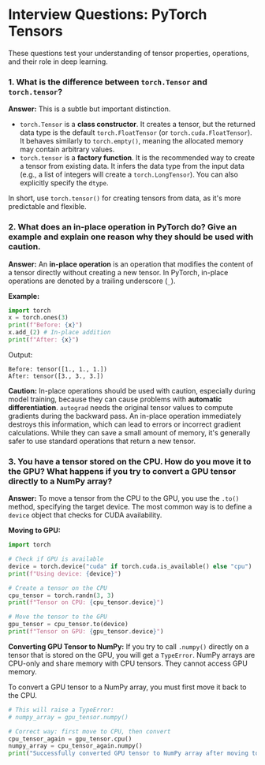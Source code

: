 # Interview Questions: PyTorch Tensors

These questions test your understanding of tensor properties, operations, and their role in deep learning.

### 1. What is the difference between `torch.Tensor` and `torch.tensor`?

**Answer:**
This is a subtle but important distinction.
-   `torch.Tensor` is a **class constructor**. It creates a tensor, but the returned data type is the default `torch.FloatTensor` (or `torch.cuda.FloatTensor`). It behaves similarly to `torch.empty()`, meaning the allocated memory may contain arbitrary values.
-   `torch.tensor` is a **factory function**. It is the recommended way to create a tensor from existing data. It infers the data type from the input data (e.g., a list of integers will create a `torch.LongTensor`). You can also explicitly specify the `dtype`.

In short, use `torch.tensor()` for creating tensors from data, as it's more predictable and flexible.

### 2. What does an in-place operation in PyTorch do? Give an example and explain one reason why they should be used with caution.

**Answer:**
An **in-place operation** is an operation that modifies the content of a tensor directly without creating a new tensor. In PyTorch, in-place operations are denoted by a trailing underscore (`_`).

**Example:**
```python
import torch
x = torch.ones(3)
print(f"Before: {x}")
x.add_(2) # In-place addition
print(f"After: {x}")
```
Output:
```
Before: tensor([1., 1., 1.])
After: tensor([3., 3., 3.])
```

**Caution:**
In-place operations should be used with caution, especially during model training, because they can cause problems with **automatic differentiation**. `autograd` needs the original tensor values to compute gradients during the backward pass. An in-place operation immediately destroys this information, which can lead to errors or incorrect gradient calculations. While they can save a small amount of memory, it's generally safer to use standard operations that return a new tensor.

### 3. You have a tensor stored on the CPU. How do you move it to the GPU? What happens if you try to convert a GPU tensor directly to a NumPy array?

**Answer:**
To move a tensor from the CPU to the GPU, you use the `.to()` method, specifying the target device. The most common way is to define a `device` object that checks for CUDA availability.

**Moving to GPU:**
```python
import torch

# Check if GPU is available
device = torch.device("cuda" if torch.cuda.is_available() else "cpu")
print(f"Using device: {device}")

# Create a tensor on the CPU
cpu_tensor = torch.randn(3, 3)
print(f"Tensor on CPU: {cpu_tensor.device}")

# Move the tensor to the GPU
gpu_tensor = cpu_tensor.to(device)
print(f"Tensor on GPU: {gpu_tensor.device}")
```

**Converting GPU Tensor to NumPy:**
If you try to call `.numpy()` directly on a tensor that is stored on the GPU, you will get a `TypeError`. NumPy arrays are CPU-only and share memory with CPU tensors. They cannot access GPU memory.

To convert a GPU tensor to a NumPy array, you must first move it back to the CPU.

```python
# This will raise a TypeError:
# numpy_array = gpu_tensor.numpy() 

# Correct way: first move to CPU, then convert
cpu_tensor_again = gpu_tensor.cpu()
numpy_array = cpu_tensor_again.numpy()
print("Successfully converted GPU tensor to NumPy array after moving to CPU.")
